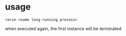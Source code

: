 # usage

`rerun <some long-running process>`

when executed again, the first instance will be terminated
